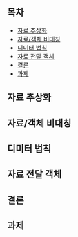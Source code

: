 ## 목차 ##
- [자료 추상화](#1)
- [자료/객체 비대칭](#2)
- [디미터 법칙](#3)
- [자료 전달 객체](#4)
- [결론](#5)
- [과제](#6)

<a name="1"></a>
## 자료 추상화 ##

<a name="2"></a>
## 자료/객체 비대칭 ##

<a name="3"></a>
## 디미터 법칙 ##

<a name="4"></a>
## 자료 전달 객체 ##

<a name="5"></a>
## 결론 ##

<a name="6"></a>
## 과제 ##

